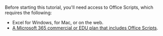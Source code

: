 Before starting this tutorial, you'll need access to Office Scripts, which requires the following:

- Excel for Windows, for Mac, or on the web.
- [A Microsoft 365 commercial or EDU plan that includes Office Scripts](/microsoft-365/admin/manage/manage-office-scripts-settings).